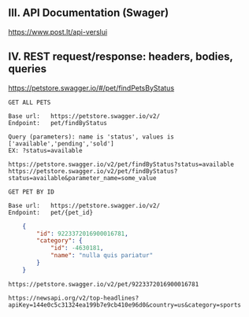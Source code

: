 
## III. API Documentation (Swager)

https://www.post.lt/api-verslui  


## IV. REST request/response: headers, bodies, queries

https://petstore.swagger.io/#/pet/findPetsByStatus

    GET ALL PETS

    Base url:   https://petstore.swagger.io/v2/   
    Endpoint:   pet/findByStatus  
    
    Query (parameters): name is 'status', values is ['available','pending','sold']  
    EX: ?status=available

    https://petstore.swagger.io/v2/pet/findByStatus?status=available  
    https://petstore.swagger.io/v2/pet/findByStatus?status=available&parameter_name=some_value  

    GET PET BY ID

    Base url:   https://petstore.swagger.io/v2/   
    Endpoint:   pet/{pet_id} 


```json
    {
        "id": 9223372016900016781,
        "category": {
            "id": -4630181,
            "name": "nulla quis pariatur"
        }
    }
```

    https://petstore.swagger.io/v2/pet/9223372016900016781   

    https://newsapi.org/v2/top-headlines?apiKey=144e0c5c31324ea199b7e9cb410e96d0&country=us&category=sports

